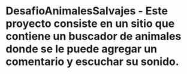 # DesafioAnimalesSalvajes - Este proyecto consiste en un sitio que contiene un buscador de animales donde se le puede agregar un comentario y escuchar su sonido.

